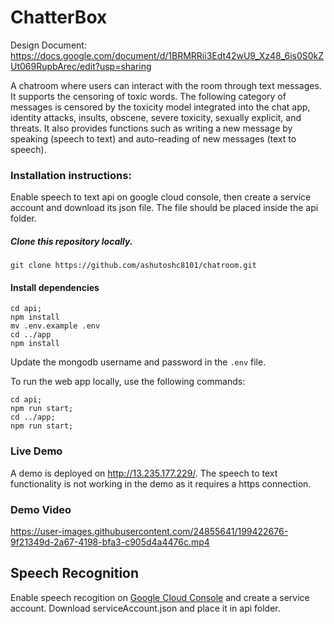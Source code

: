 # ChatterBox

Design Document: https://docs.google.com/document/d/1BRMRRii3Edt42wU9_Xz48_6is0S0kZUt069RupbArec/edit?usp=sharing

A chatroom where users can interact with the room through text messages. It supports the censoring of toxic words. The following category of messages is censored by the toxicity model integrated into the chat app, identity attacks, insults, obscene, severe toxicity, sexually explicit, and threats. It also provides functions such as writing a new message by speaking (speech to text) and auto-reading of new messages (text to speech).

### Installation instructions:
Enable speech to text api on google cloud console, then create a service account and download its json file.
The file should be placed inside the api folder.

##### Clone this repository locally.
```
git clone https://github.com/ashutoshc8101/chatroom.git
```

#### Install dependencies
```
cd api;
npm install
mv .env.example .env
cd ../app
npm install
```

Update the mongodb username and password in the `.env` file.

To run the web app locally, use the following commands:
```
cd api;
npm run start;
cd ../app;
npm run start;
```

### Live Demo
A demo is deployed on http://13.235.177.229/. The speech to text functionality is not working in the demo as it requires a https connection.

### Demo Video

https://user-images.githubusercontent.com/24855641/199422676-9f21349d-2a67-4198-bfa3-c905d4a4476c.mp4


## Speech Recognition

Enable speech recogition on [Google Cloud Console](https://cloud.google.com/speech-to-text) and create a service account.
Download serviceAccount.json and place it in api folder.

